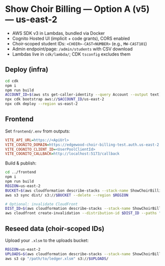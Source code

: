 # Show Choir Billing — Option A (v5) — us-east-2
- AWS SDK v3 in Lambdas, bundled via Docker
- Cognito Hosted UI (implicit + code grants), CORS enabled
- Choir‑scoped student IDs: `<CHOIR>-CAST<NUMBER>` (e.g., `MW-CAST101`)
- Admin endpoint/page: `/admin/students` with CSV download
- Lambdas live in `cdk/lambda/`; CDK `tsconfig` excludes them

## Deploy (infra)
```bash
cd cdk
npm i
npm run build
ACCOUNT_ID=$(aws sts get-caller-identity --query Account --output text)
npx cdk bootstrap aws://$ACCOUNT_ID/us-east-2
npx cdk deploy --region us-east-2
```

## Frontend
Set `frontend/.env` from outputs:
```ini
VITE_API_URL=https://<ApiUrl>
VITE_COGNITO_DOMAIN=https://edgewood-choir-billing-test.auth.us-east-2.amazoncognito.com
VITE_COGNITO_CLIENT_ID=<UserPoolClientId>
VITE_COGNITO_CALLBACK=http://localhost:5173/callback
```
Build & publish:
```bash
cd ../frontend
npm i
npm run build
REGION=us-east-2
BUCKET=$(aws cloudformation describe-stacks --stack-name ShowChoirBillingStack   --query "Stacks[0].Outputs[?OutputKey=='SiteBucketName'].OutputValue"   --output text --region $REGION)
aws s3 sync dist/ s3://$BUCKET --delete --region $REGION

# Optional: invalidate CloudFront
DIST_ID=$(aws cloudformation describe-stacks --stack-name ShowChoirBillingStack   --query "Stacks[0].Outputs[?OutputKey=='CloudFrontDistributionId'].OutputValue"   --output text --region $REGION)
aws cloudfront create-invalidation --distribution-id $DIST_ID --paths "/*"
```

## Reseed data (choir‑scoped IDs)
Upload your `.xlsm` to the uploads bucket:
```bash
REGION=us-east-2
UPLOADS=$(aws cloudformation describe-stacks --stack-name ShowChoirBillingStack   --query "Stacks[0].Outputs[?OutputKey=='UploadsBucketName'].OutputValue"   --output text --region $REGION)
aws s3 cp "/path/to/ledger.xlsm" s3://$UPLOADS/
```

